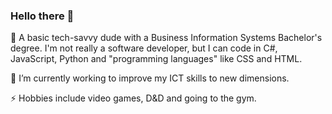 ### Hello there 👋

💬 A basic tech-savvy dude with a Business Information Systems Bachelor's degree.
I'm not really a software developer, but I can code in C#, JavaScript, Python and
"programming languages" like CSS and HTML.

🔭 I’m currently working to improve my ICT skills to new dimensions. 


⚡ Hobbies include video games, D&D and going to the gym.

